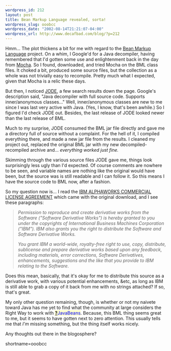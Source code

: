 ```yaml
--- 
wordpress_id: 212
layout: post
title: Bean Markup Language revealed, sorta!
wordpress_slug: ooobcc
wordpress_date: "2002-08-14T21:21:07-04:00"
wordpress_url: http://www.decafbad.com/blog/?p=212
---
```

<p>Hmm...  The plot thickens a bit for me with regard to the <a href="http://www.alphaworks.ibm.com/tech/bml">Bean Markup Language</a> project.  On a whim, I Google'd for a Java decompiler, having remembered that I'd gotten some use and enlightenment back in the day from <a href="http://www.brouhaha.com/~eric/computers/mocha.html">Mocha</a>.  So I found, downloaded, and tried Mocha on the BML class files.  It choked a bit, produced some source files, but the collection as a whole was not trivially easy to recompile.  Pretty much what I expected, given that Mocha is a relic these days.</p>
<p>But then, I noticed <a href="http://jode.sourceforge.net/usage.php">JODE</a>, a few search results down the page.  Google's description said, "Java decompiler with full source code. Supports inner/anonymous classes..."  Well, inner/anonymous classes are new to me since I was last very active with Java.  (Yes, I know, that's been awhile.)  So I figured I'd check JODE out.  Besides, the last release of JODE looked newer than the last release of BML.</p>
<p>Much to my surprise, JODE consumed the BML jar file directly and gave me a directory full of source without a complaint.  For the hell of it, I compiled everything there, and made a new jar file from the results.  I cleaned my project out, replaced the original BML jar with my new decompiled-recompiled archive and...  <i>everything worked just fine.</i></p>
<p>Skimming through the various source files JODE gave me, things look surprisingly less ugly than I'd expected.  Of course comments are nowhere to be seen, and variable names are nothing like the original would have been, but the source was is still readable and I can follow it.  So this means I have the source code to BML now, after a fashion.</p>
<p>So my question now is... I read the <a href="http://www.decafbad.com/gems/ibm-alphaworks-license.txt">IBM ALPHAWORKS COMMERCIAL LICENSE AGREEMENT</a> which came with the original download, and I see these paragraphs:<blockquote><i>Permission to reproduce and create derivative works from the Software ("Software Derivative Works") is hereby granted to you under the copyrights of International Business Machines Corporation ("IBM"). IBM also grants you the right to distribute the Software and Software Derivative Works.</p>
<p>You grant IBM a world-wide, royalty-free right to use, copy, distribute, sublicense and prepare derivative works based upon any feedback, including materials, error corrections, Software Derivatives, enhancements, suggestions and the like that you provide to IBM relating to the Software.</i></blockquote>Does this mean, basically, that it's okay for me to distribute this source as a derivative work, with various potential enhancements, &amp;etc, as long as IBM is still able to grab a copy of it back from me with no strings attached?  If so, that's great.</p>
<p>My only other question remaining, though, is whether or not my naivete toward Java has me yet to find what the community at large considers the Right Way to work with <span style='background : #FFFFCE;'><a href="http://www.decafbad.com/twiki/bin/edit/Main/JavaBeans?topicparent=Main.FilterData"><b>?</b></a><font color="#0000FF">JavaBeans</font></span>.  Because, this BML thing seems great to me, but it seems to have gotten next to zero attention.  This usually tells me that <i>I'm</i> missing something, but the thing itself works nicely.</p>
<p>Any thoughts out there in the blogosphere?</p>
<!--more-->
shortname=ooobcc
